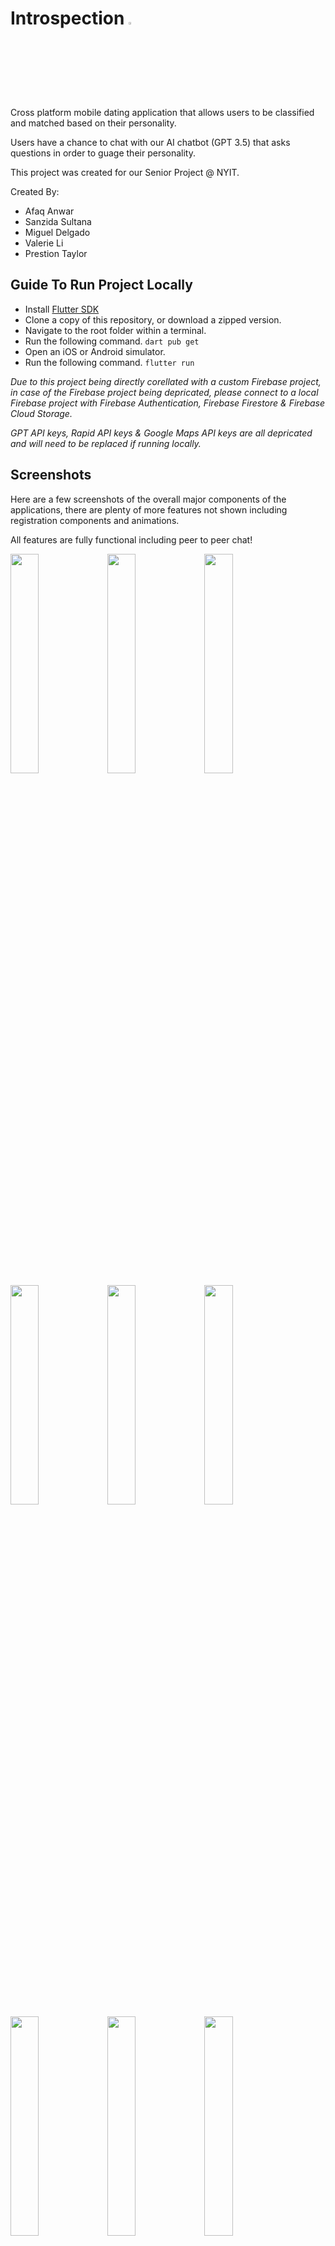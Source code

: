 # Introspection <img src="https://github.com/AfaqAnwar/introspection/blob/main/assets/images/logo.png?raw=true" width="3%" height="3%">

Cross platform mobile dating application that allows users to be classified and matched based on their personality.

Users have a chance to chat with our AI chatbot (GPT 3.5) that asks questions in order to guage their personality.

This project was created for our Senior Project @ NYIT.

Created By:

- Afaq Anwar
- Sanzida Sultana
- Miguel Delgado
- Valerie Li
- Prestion Taylor

## Guide To Run Project Locally

- Install [Flutter SDK](https://docs.flutter.dev/get-started/install)
- Clone a copy of this repository, or download a zipped version.
- Navigate to the root folder within a terminal.
- Run the following command. `dart pub get`
- Open an iOS or Android simulator.
- Run the following command. `flutter run`

_Due to this project being directly corellated with a custom Firebase project, in case of the Firebase project being depricated, please connect to a local Firebase project with Firebase Authentication, Firebase Firestore & Firebase Cloud Storage._

_GPT API keys, Rapid API keys & Google Maps API keys are all depricated and will need to be replaced if running locally._

## Screenshots

Here are a few screenshots of the overall major components of the applications, there are plenty of more features not shown including registration components and animations.

All features are fully functional including peer to peer chat!

<img src = "https://github.com/AfaqAnwar/introspection/blob/main/screenshots/login_page.png?raw=true" width="30%" height="30%"> <img src = "https://github.com/AfaqAnwar/introspection/blob/main/screenshots/register_buffer.png?raw=true" width="30%" height="30%"> <img src = "https://github.com/AfaqAnwar/introspection/blob/main/screenshots/name_register.png?raw=true" width="30%" height="30%"> <img src = "https://github.com/AfaqAnwar/introspection/blob/main/screenshots/email_register.png?raw=true" width="30%" height="30%"> <img src = "https://github.com/AfaqAnwar/introspection/blob/main/screenshots/age_register.png?raw=true" width="30%" height="30%"> <img src = "https://github.com/AfaqAnwar/introspection/blob/main/screenshots/map_register.png?raw=true" width="30%" height="30%"> <img src = "https://github.com/AfaqAnwar/introspection/blob/main/screenshots/photos_register.png?raw=true" width="30%" height="30%"> <img src = "https://github.com/AfaqAnwar/introspection/blob/main/screenshots/chatbot_register.png?raw=true" width="30%" height="30%"> <img src = "https://github.com/AfaqAnwar/introspection/blob/main/screenshots/chat_type_register.png?raw=true" width="30%" height="30%"> <img src = "https://github.com/AfaqAnwar/introspection/blob/main/screenshots/chat_start_register.png?raw=true" width="30%" height="30%"> <img src = "https://github.com/AfaqAnwar/introspection/blob/main/screenshots/personality_classification.png?raw=true" width="30%" height="30%"> <img src = "https://github.com/AfaqAnwar/introspection/blob/main/screenshots/discover_page.png?raw=true" width="30%" height="30%"> <img src = "https://github.com/AfaqAnwar/introspection/blob/main/screenshots/profile_page.png?raw=true" width="30%" height="30%"> <img src = "https://github.com/AfaqAnwar/introspection/blob/main/screenshots/matches_page.png?raw=true" width="30%" height="30%"> <img src = "https://github.com/AfaqAnwar/introspection/blob/main/screenshots/chat_page.png?raw=true" width="30%" height="30%">

## Build Error Handling

If you experience the following error when building for iOS
```
Building for iOS Simulator, but linking in object file built for iOS, file
'./introspection/ios/Pods/GoogleMaps/Maps/Frameworks/GoogleMaps.framework/GoogleMaps' for
architecture arm64


Linker command failed with exit code 1 (use -v to see invocation)


Could not build the application for the simulator.
```
Please follow the following steps.

- Delete the app in the ios Simulator and run the following commands.
- ```flutter clean```
- ```flutter pub get```
- Delete IOS Folder in Project and run the following commands.
- ```flutter create .```
- ```flutter upgrade```
- CD into the ios Folder and run the following commands.
- ```pod install```
- ```pod update```

Before running the application be sure to modify the ```ios/runner/AppDelegate.swift``` file with the proper Google Maps API key.
Here is the snippet of code for the respective file.

```
import UIKit
import Flutter
import GoogleMaps

@UIApplicationMain
@objc class AppDelegate: FlutterAppDelegate {
  override func application(
    _ application: UIApplication,
    didFinishLaunchingWithOptions launchOptions: [UIApplication.LaunchOptionsKey: Any]?
  ) -> Bool {
    GMSServices.provideAPIKey("PASTE_API_KEY_HERE")
    GeneratedPluginRegistrant.register(with: self)
    return super.application(application, didFinishLaunchingWithOptions: launchOptions)
  }
}
```

In addition, please add permissions for location, camera and photo storage for the iOS build as well.
Simply navigate to the ```ios/runner/info.plist``` file and place the following tags within the ```<dict> </dict>``` tags.

```
<!-- Permissions list starts here -->
	<!-- Permission while running on backgroud -->
	<key>UIBackgroundModes</key>
	<string>location</string>
	<!-- Permission options for the `location` group -->
	<key>NSLocationWhenInUseUsageDescription</key>
	<string>Need location when in use</string>
	<key>NSLocationAlwaysAndWhenInUseUsageDescription</key>
	<string>Always and when in use!</string>
	<key>NSLocationUsageDescription</key>
	<string>Older devices need location.</string>
	<key>NSLocationAlwaysUsageDescription</key>
	<string>Can I have location always?</string>
	<!-- Permission options for the `appTrackingTransparency` -->
	<key>NSUserTrackingUsageDescription</key>
	<string>appTrackingTransparency</string>
	<!-- Permissions lists ends here -->
	<!-- Permission options for the `photos` group -->
	<key>NSPhotoLibraryUsageDescription</key>
	<string>photos</string>
	<key>NSPhotoLibraryUsageDescription</key>
	<string>Need to upload image</string>
	<key>NSCameraUsageDescription</key>
	<string>Need to upload image</string>
	<key>NSMicrophoneUsageDescription</key>
	<string>Need to upload image</string>
```

## Resources & APIs Utilized

- [OpenAI API (Chat GPT 3.5)](https://openai.com/blog/openai-api)
- [Rapid API - Big Five Personality Insights by Symanto](https://rapidapi.com/symanto-symanto-default/api/big-five-personality-insights)
- [Google Maps API](https://developers.google.com/maps/documentation/javascript/get-api-key)

All other dependencies not listed can be found in the pubspec.yaml file.
